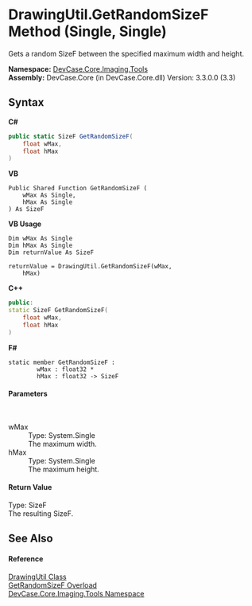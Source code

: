 # DrawingUtil.GetRandomSizeF Method (Single, Single)
 

Gets a random SizeF between the specified maximum width and height.

**Namespace:**&nbsp;<a href="N_DevCase_Core_Imaging_Tools">DevCase.Core.Imaging.Tools</a><br />**Assembly:**&nbsp;DevCase.Core (in DevCase.Core.dll) Version: 3.3.0.0 (3.3)

## Syntax

**C#**<br />
``` C#
public static SizeF GetRandomSizeF(
	float wMax,
	float hMax
)
```

**VB**<br />
``` VB
Public Shared Function GetRandomSizeF ( 
	wMax As Single,
	hMax As Single
) As SizeF
```

**VB Usage**<br />
``` VB Usage
Dim wMax As Single
Dim hMax As Single
Dim returnValue As SizeF

returnValue = DrawingUtil.GetRandomSizeF(wMax, 
	hMax)
```

**C++**<br />
``` C++
public:
static SizeF GetRandomSizeF(
	float wMax, 
	float hMax
)
```

**F#**<br />
``` F#
static member GetRandomSizeF : 
        wMax : float32 * 
        hMax : float32 -> SizeF 

```


#### Parameters
&nbsp;<dl><dt>wMax</dt><dd>Type: System.Single<br />The maximum width.</dd><dt>hMax</dt><dd>Type: System.Single<br />The maximum height.</dd></dl>

#### Return Value
Type: SizeF<br />The resulting SizeF.

## See Also


#### Reference
<a href="T_DevCase_Core_Imaging_Tools_DrawingUtil">DrawingUtil Class</a><br /><a href="Overload_DevCase_Core_Imaging_Tools_DrawingUtil_GetRandomSizeF">GetRandomSizeF Overload</a><br /><a href="N_DevCase_Core_Imaging_Tools">DevCase.Core.Imaging.Tools Namespace</a><br />